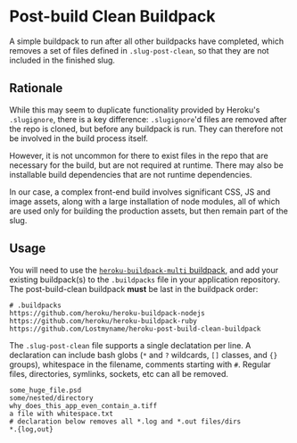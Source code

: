 # Post-build Clean Buildpack

A simple buildpack to run after all other buildpacks have completed,
which removes a set of files defined in `.slug-post-clean`, so that they
are not included in the finished slug.

## Rationale

While this may seem to duplicate functionality provided by Heroku's
`.slugignore`, there is a key difference: `.slugignore`'d files are
removed after the repo is cloned, but before any buildpack is run. They
can therefore not be involved in the build process itself.

However, it is not uncommon for there to exist files in the repo that
are necessary for the build, but are not required at runtime. There may
also be installable build dependencies that are not runtime
dependencies.

In our case, a complex front-end build involves significant CSS, JS and
image assets, along with a large installation of node modules, all of
which are used only for building the production assets, but then remain
part of the slug.

## Usage

You will need to use the [`heroku-buildpack-multi`
buildpack](https://github.com/ddollar/heroku-buildpack-multi), and add
your existing buildpack(s) to the `.buildpacks` file in your application
repository. The post-build-clean buildpack **must** be last in the
buildpack order:

```
# .buildpacks
https://github.com/heroku/heroku-buildpack-nodejs
https://github.com/heroku/heroku-buildpack-ruby
https://github.com/Lostmyname/heroku-post-build-clean-buildpack
```

The `.slug-post-clean` file supports a single declatation per line.
A declaration can include bash globs (`*` and `?` wildcards, `[]` classes,
and `{}` groups), whitespace in the filename, comments starting with `#`.
Regular files, directories, symlinks, sockets, etc can all be removed.

```
some_huge_file.psd
some/nested/directory
why_does_this_app_even_contain_a.tiff
a file with whitespace.txt
# declaration below removes all *.log and *.out files/dirs
*.{log,out}
```
